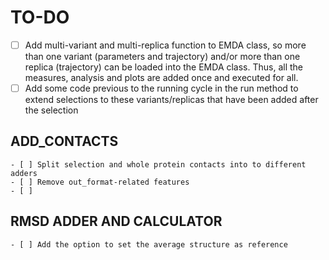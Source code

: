 # TO-DO

- [ ] Add multi-variant and multi-replica function to EMDA class, so more than one variant (parameters and trajectory) and/or more than one replica (trajectory) can be loaded into the EMDA class. Thus, all the measures, analysis and plots are added once and executed for all.
- [ ] Add some code previous to the running cycle in the run method to extend selections to these variants/replicas that  have been added after the selection

## ADD_CONTACTS
    - [ ] Split selection and whole protein contacts into to different adders
    - [ ] Remove out_format-related features
    - [ ] 

## RMSD ADDER AND CALCULATOR
    - [ ] Add the option to set the average structure as reference
